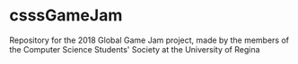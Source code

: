 # csssGameJam
Repository for the 2018 Global Game Jam project, made by the members of the Computer Science Students' Society at the University of Regina
